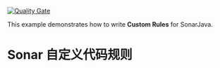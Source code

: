 [![Quality Gate](https://sonarcloud.io/api/project_badges/measure?project=org.sonarsource.samples%3Ajava-custom-rules&metric=alert_status)](https://sonarcloud.io/dashboard?id=org.sonarsource.samples%3Ajava-custom-rules)

This example demonstrates how to write **Custom Rules** for SonarJava.

# Sonar 自定义代码规则